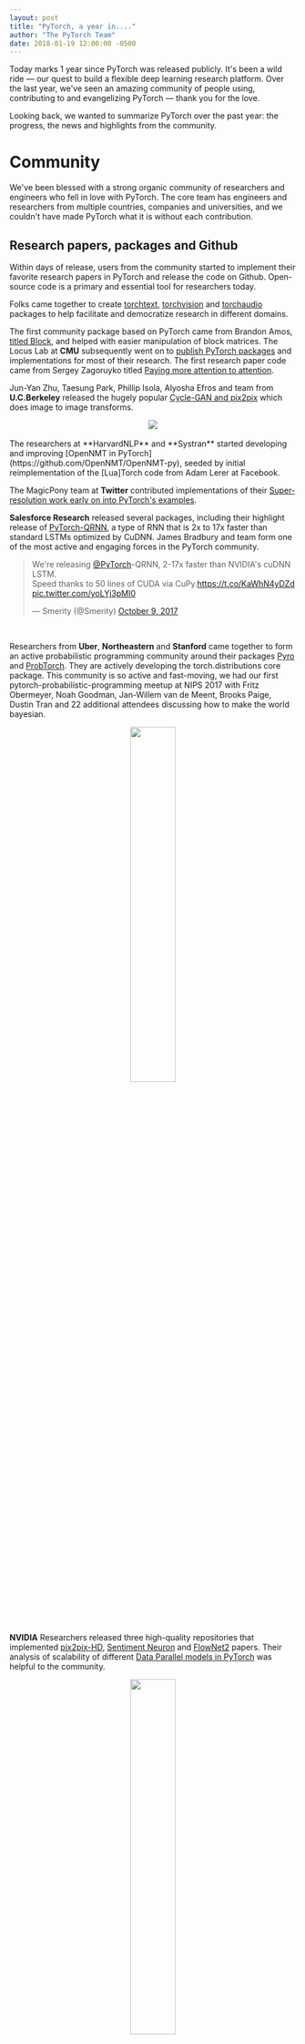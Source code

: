 ```yaml
---
layout: post
title: "PyTorch, a year in...."
author: "The PyTorch Team"
date: 2018-01-19 12:00:00 -0500
---
```


Today marks 1 year since PyTorch was released publicly. It's been a wild ride — our quest to build a flexible deep learning research platform. Over the last year, we've seen an amazing community of people using, contributing to and evangelizing PyTorch — thank you for the love.

Looking back, we wanted to summarize PyTorch over the past year: the progress, the news and highlights from the community.

# Community

We've been blessed with a strong organic community of researchers and engineers who fell in love with PyTorch. The core team has engineers and researchers from multiple countries, companies and universities, and we couldn't have made PyTorch what it is without each contribution.


## Research papers, packages and Github

Within days of release, users from the community started to implement their favorite research papers in PyTorch and release the code on Github. Open-source code is a primary and essential tool for researchers today.

Folks came together to create [torchtext](https://github.com/pytorch/text), [torchvision](https://github.com/pytorch/vision) and [torchaudio](https://github.com/pytorch/audio) packages to help facilitate and democratize research in different domains.

The first community package based on PyTorch came from Brandon Amos, [titled Block](https://twitter.com/brandondamos/status/828652480573607937), and helped with easier manipulation of block matrices. The Locus Lab at **CMU** subsequently went on to [publish PyTorch packages](https://github.com/locuslab) and implementations for most of their research. The first research paper code came from Sergey Zagoruyko titled [Paying more attention to attention](https://twitter.com/PyTorch/status/822561885744726016).

Jun-Yan Zhu, Taesung Park, Phillip Isola, Alyosha Efros and team from **U.C.Berkeley** released the hugely popular [Cycle-GAN and pix2pix](https://github.com/junyanz/pytorch-CycleGAN-and-pix2pix) which does image to image transforms.

<div style="text-align:center"><img src="{{ site.url }}/static/img/horse2zebra.gif"></div>

<br/>
The researchers at **HarvardNLP** and **Systran** started developing and improving [OpenNMT in PyTorch](https://github.com/OpenNMT/OpenNMT-py), seeded by initial reimplementation of the [Lua]Torch code from Adam Lerer at Facebook.

The MagicPony team at **Twitter** contributed implementations of their [Super-resolution work early on into PyTorch's examples](https://twitter.com/Rob_Bishop/status/821793080877588480).

**Salesforce Research** released several packages, including their highlight release of [PyTorch-QRNN](https://twitter.com/Smerity/status/917472260851560448), a type of RNN that is 2x to 17x faster than standard LSTMs optimized by CuDNN. James Bradbury and team form one of the most active and engaging forces in the PyTorch community.

<blockquote class="twitter-tweet" data-lang="en"><p lang="en" dir="ltr">We&#39;re releasing <a href="https://twitter.com/PyTorch?ref_src=twsrc%5Etfw">@PyTorch</a>-QRNN, 2-17x faster than NVIDIA&#39;s cuDNN LSTM.<br>Speed thanks to 50 lines of CUDA via CuPy.<a href="https://t.co/KaWhN4yDZd">https://t.co/KaWhN4yDZd</a> <a href="https://t.co/yoLYj3pMI0">pic.twitter.com/yoLYj3pMI0</a></p>&mdash; Smerity (@Smerity) <a href="https://twitter.com/Smerity/status/917472260851560448?ref_src=twsrc%5Etfw">October 9, 2017</a></blockquote>
<script async src="https://platform.twitter.com/widgets.js" charset="utf-8"></script>
<br/>

Researchers from **Uber**, **Northeastern** and **Stanford** came together to form an active probabilistic programming community around their packages [Pyro](http://pyro.ai/) and [ProbTorch](https://github.com/probtorch/probtorch). They are actively developing the torch.distributions core package. This community is so active and fast-moving, we had our first pytorch-probabilistic-programming meetup at NIPS 2017 with Fritz Obermeyer, Noah Goodman, Jan-Willem van de Meent, Brooks Paige, Dustin Tran and 22 additional attendees discussing how to make the world bayesian.

<div style="text-align:center"><img src="{{ site.url }}/static/img/probpackages.png" width="40%"></div>
<br/>

**NVIDIA** Researchers released three high-quality repositories that implemented [pix2pix-HD](https://github.com/NVIDIA/pix2pixHD), [Sentiment Neuron](https://github.com/NVIDIA/sentiment-discovery) and [FlowNet2](https://github.com/NVIDIA/flownet2-pytorch) papers. Their analysis of scalability of different [Data Parallel models in PyTorch](https://github.com/NVIDIA/sentiment-discovery/blob/master/analysis/scale.md) was helpful to the community.

<div style="text-align:center"><img src="{{ site.url }}/static/img/sentiment.png" width="40%"></div>

<br/>

The Allen Institute for AI released [AllenNLP](http://allennlp.org/) which includes several state-of-the-art models in NLP — reference implementations and easy to use [web demos](http://demo.allennlp.org/machine-comprehension) for standard NLP tasks.

<div style="text-align:center"><img src="{{ site.url }}/static/img/allennlp.png" width="40%"></div>

We also had our first Kaggle winning team grt123 in July. They won the DataScience Bowl 2017 on Lung Cancer detection and [subsequently released their PyTorch implementations](https://twitter.com/PyTorch/status/881573658166267904).

On the visualization front, Tzu-Wei Huang implemented a [TensorBoard-PyTorch plugin](https://github.com/lanpa/tensorboard-pytorch) and Facebook AI Research released PyTorch compatibility for their [visdom](https://github.com/facebookresearch/visdom) visualization package.

<p align='center'>  
  <img src='{{ site.url }}/static/img/tensorboard_model.png' width='40%'/>
  <img src='{{ site.url }}/static/img/visdom.png' width='40%'/>
</p>

Lastly, **Facebook AI Research** released several projects such as [ParlAI, fairseq-py, VoiceLoop and FaderNetworks](https://github.com/facebookresearch/) that implemented cutting-edge models and interfaced datasets in multiple domains.

There are countless good projects that we haven't highlighted for the lack of space, you can find a curated list [here](https://github.com/soumith?tab=stars).

We would also like to give a huge shout-out to folks who actively help others out on the Forums, especially [ptrblck](https://discuss.pytorch.org/u/ptrblck/summary), [jpeg729](https://discuss.pytorch.org/u/jpeg729/summary), [QuantScientist](https://discuss.pytorch.org/u/quantscientist/summary), [albanD](https://discuss.pytorch.org/u/alband/summary), [tom](https://discuss.pytorch.org/u/tom/summary) and [chenyuntc](https://discuss.pytorch.org/u/chenyuntc/summary). You are providing an invaluable service, thank you so much!

## Metrics

In terms of sheer numbers, 

* 87,769 lines of Python code on github that [import torch](https://github.com/search?l=Python&q=import+torch&type=Code)
* [3,983 repositories on Github that mention PyTorch in their name or description](https://github.com/search?q=pytorch&type=Repositories)
* More than half a million downloads of PyTorch binaries. 651,916 to be precise.
* **5,400 users** wrote **21,500 posts** discussing 5,200 topics on our forums discuss.pytorch.org (http://discuss.pytorch.org/)
* 131 mentions of PyTorch on Reddit's /r/machinelearning since the day of release. In the same period, TensorFlow was mentioned 255 times.


### Research Metrics

PyTorch is a research-focused framework. So one of the metrics of interest is to see the usage of PyTorch in machine learning research papers.


* In the recent ICLR2018 conference submissions, PyTorch was mentioned in **87 papers**, compared to TensorFlow at 228 papers, Keras at 42 papers, Theano and Matlab at 32 papers.

* [Monthly arxiv.org mentions for frameworks](https://twitter.com/fchollet/status/951828914103402497) had PyTorch at 72 mentions, with TensorFlow at 273 mentions, Keras at 100 mentions, Caffe at 94 mentions and Theano at 53 mentions.

## Courses, Tutorials and Books

When we released PyTorch, we had good API documentation, but our tutorials were limited to a few ipython notebooks — helpful, but not good enough.

[Sasank Chilamkurthy](https://github.com/chsasank) took it upon himself to revamp the tutorials into the [beautiful website](http://pytorch.org/tutorials/) that it is today. 

<div style="text-align:center"><img src="{{ site.url }}/static/img/blog_combined_tutorials.png" width="40%"></div>

<br/>

[Sean Robertson](https://github.com/spro/practical-pytorch) and [Justin Johnson](https://github.com/jcjohnson/pytorch-examples) wrote great new tutorials — in NLP, and to learn by example. [Yunjey Choi](https://github.com/yunjey/pytorch-tutorial) wrote a beautiful tutorial where most models were implemented in 30 lines or less.
Each new tutorial helped users find their way faster, with different approaches to learning.

[Goku Mohandas and Delip Rao](https://twitter.com/PyTorch/status/888500355943641088) switched the code content of their book-in-progress to use PyTorch.

We've seen quite a few university machine learning courses being taught with PyTorch as the primary tool, such as Harvard's [CS287](https://harvard-ml-courses.github.io/cs287-web/). Taking it one step further and democratizing learning, we had three online courses pop up that teach using PyTorch.

- **Fast.ai's** “Deep Learning for Coders” is a popular online course. In September, Jeremy and Rachel [announced that the next fast.ai courses will be nearly entirely based on PyTorch](http://www.fast.ai/2017/09/08/introducing-pytorch-for-fastai/). 
- Ritchie Ng, a researcher with ties to NUS Singapore and Tsinghua released [a Udemy course](https://www.udemy.com/practical-deep-learning-with-pytorch/) titled Practical Deep Learning with PyTorch.
- Sung Kim from HKUST released an [online course on Youtube](https://www.youtube.com/playlist?list=PLlMkM4tgfjnJ3I-dbhO9JTw7gNty6o_2m) that was aimed towards a general audience, titled: “PyTorch Zero to All”.


# Engineering

Over the last year we implemented multiple features, improved performance across the board and fixed lots of bugs. A full list of the work we've done is found in our [release notes](https://github.com/pytorch/pytorch/releases).
Here are highlights from our work over the last year:

## Higher-order gradients

 With the release of several papers that implement penalties of gradients and with ongoing research in 2nd order gradient methods, this was an essential and sought-after feature. In August, we implemented a generalized interface that can take n-th order derivatives and increased the coverage of functions that support higher-order gradients over time, such that at the moment of writing almost all ops support this.


## Distributed PyTorch

In August, we released a small distributed package that followed the highly popular MPI-collective approach. The package has multiple backends such as TCP, MPI, Gloo and NCCL2 to support various types of CPU/GPU collective operations and use-cases, and integrates distributed technologies such as Infiniband and RoCE. Distributed is hard, and we had bugs in the initial iteration. Over subsequent releases, we made the package more stable and improved performance.

## Closer to NumPy

One of the biggest demands from users were NumPy features that they were familiar with. Features such as Broadcasting and Advanced Indexing are convenient and save users a lot of verbosity. We implemented these features and started to align our API to be closer to NumPy. Over time, we expect to get closer and closer to NumPy's API where appropriate.

## Sparse Tensors

In March, we released a small package supporting sparse Tensors and in May we released CUDA support for the sparse package. The package is small and limited in functionality, and is used for implementing Sparse Embeddings and commonly used sparse paradigms in deep learning. This package is still small in scope and there's demand to expand it — if you are interested in working on expanding the sparse package, reach out to us on our [Discussion Boards](https://discuss.pytorch.org/)


## Performance

Performance is always an ongoing battle, especially for PyTorch which is a dynamic framework that wants to maximize flexibility. Over the last year, we've improved performance across board, from our core Tensor library to the neural network operators, writing faster micro-optimized across board. 

* We've added specialized AVX and AVX2 intrinsics for Tensor operations
* Wrote faster GPU kernels for frequent workloads like concatenation and Softmax (among many other things)
* Rewrote the code for several neural network operators (too many to list), but notably nn.Embedding and group convolutions.

**Reducing framework overhead by 10x across board**

Since PyTorch is a dynamic graph framework, we create a new graph on the fly at every iteration of a training loop. Hence, the framework overhead has to be low, or the workload has to be large enough that the framework overhead is hidden. In August, the authors of DyNet (Graham Neubig and team) showcased that it's much faster than PyTorch on small NLP models. This was an interesting challenge, we didn't realize that models of those sizes were being trained. In a multi-month (and ongoing) effort, we embarked upon a significant rewrite of PyTorch internals that reduced the framework overhead from more than 10 microseconds per operator execution to as little as 1 microsecond.

**ATen**

As we embarked upon a redesign of the PyTorch internals, we built the [ATen C++11](https://github.com/pytorch/pytorch/tree/master/aten) library that now powers all of the PyTorch backend. ATen has an API that mirrors PyTorch's Python API, which makes it a convenient C++ library for Tensor computation. ATen can be built and used independently of PyTorch.

## Exporting models to production — ONNX Support and the JIT compiler

One of the common requests we've received was to export PyTorch models to another framework. Users engaged in a rapid research cycle in PyTorch and when they were done, they wanted to ship it to larger projects with C++ only requirements.

With this in mind, we built a tracer for PyTorch — which can export PyTorch models into an intermediate representation.
The subsequent trace can be either used to run the current PyTorch model more efficiently (by running optimization passes on it), or be converted to the [ONNX](http://onnx.ai/) format to be shipped to other frameworks such as Caffe2, MXNet, TensorFlow and others or directly to the hardware accelerated libraries like CoreML or TensorRT. Over the next year, you will hear more about the JIT compiler for performance improvements.


# Users being funny :)

Our users express their support in funny ways, made us laugh, thanks for this :)

<blockquote class="twitter-tweet" data-lang="en"><p lang="en" dir="ltr">I&#39;ve been using PyTorch a few months now and I&#39;ve never felt better. I have more energy. My skin is clearer. My eye sight has improved.</p>&mdash; Andrej Karpathy (@karpathy) <a href="https://twitter.com/karpathy/status/868178954032513024?ref_src=twsrc%5Etfw">May 26, 2017</a></blockquote>
<script async src="https://platform.twitter.com/widgets.js" charset="utf-8"></script>

<blockquote class="twitter-tweet" data-lang="en"><p lang="en" dir="ltr">Talk to your doctor to find out if PyTorch is right for you.</p>&mdash; Sean Robertson (@sprobertson) <a href="https://twitter.com/sprobertson/status/868180795000750080?ref_src=twsrc%5Etfw">May 26, 2017</a></blockquote>
<script async src="https://platform.twitter.com/widgets.js" charset="utf-8"></script>

<blockquote class="twitter-tweet" data-lang="en"><p lang="en" dir="ltr">PyTorch gave me so much life that my skin got cleared, my grades are up, my bills are paid and my crops are watered.</p>&mdash; Adam Will ð️‍ð (@adam_will_do_it) <a href="https://twitter.com/adam_will_do_it/status/868179679483764736?ref_src=twsrc%5Etfw">May 26, 2017</a></blockquote>
<script async src="https://platform.twitter.com/widgets.js" charset="utf-8"></script>

<blockquote class="twitter-tweet" data-lang="en"><p lang="en" dir="ltr">So have I! But my hair is also shiner and I&#39;ve lost weight. <a href="https://twitter.com/PyTorch?ref_src=twsrc%5Etfw">@PyTorch</a> for the win. <a href="https://t.co/qgU4oIOB4K">https://t.co/qgU4oIOB4K</a></p>&mdash; Mariya (@thinkmariya) <a href="https://twitter.com/thinkmariya/status/868181991212044288?ref_src=twsrc%5Etfw">May 26, 2017</a></blockquote>
<script async src="https://platform.twitter.com/widgets.js" charset="utf-8"></script>
